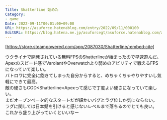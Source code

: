 ```yaml
---
Title: Shatterline 始めた
Category:
- game
Date: 2022-09-11T00:01:00+09:00
URL: https://asuforce.hatenablog.com/entry/2022/09/11/000100
EditURL: https://blog.hatena.ne.jp/asuforcegt/asuforce.hatenablog.com/atom/entry/4207112889917262607
---
```


[https://store.steampowered.com/app/2087030/Shatterline/:embed:cite]

ウクライナで開発されている無料FPSのShatterlineが始まったので早速遊んだ。  
Apexのスピード感でVarolantやOverwatchより弱めのアビリティで戦えるFPSになっていて楽しい。  
バトロワに完全に飽きてしまった自分からすると、めちゃくちゃやりやすいし気軽にできて最高。  
敵の硬さもCOD<Shatterline<Apexって感じで丁度よい硬さになっていて楽しい。  
まだオープンベータ的なスタートだが細かいバグとラグ位しか気にならない。  
ラグに関しては日本鯖を引けると感じないレベルまで落ちるのでとても良い。  
これから盛り上がっていくといいなー
